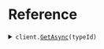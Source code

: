 # Reference
<details><summary><code>client.<a href="">GetAsync</a>(typeId)</code></summary>
<dl>
<dd>

#### 🔌 Usage

<dl>
<dd>

<dl>
<dd>

```csharp
await client.GetAsync("type-kaljhv87");

```
</dd>
</dl>
</dd>
</dl>

#### ⚙️ Parameters

<dl>
<dd>

<dl>
<dd>

**typeId:** `string` 
    
</dd>
</dl>
</dd>
</dl>


</dd>
</dl>
</details>
